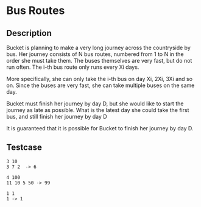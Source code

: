 # Bus Routes

## Description 

Bucket is planning to make a very long journey across the countryside by bus. Her journey consists of N bus routes, numbered from 1 to N in the order she must take them. The buses themselves are very fast, but do not run often. The i-th bus route only runs every Xi days.

More specifically, she can only take the i-th bus on day Xi, 2Xi, 3Xi and so on. Since the buses are very fast, she can take multiple buses on the same day.

Bucket must finish her journey by day D, but she would like to start the journey as late as possible. What is the latest day she could take the first bus, and still finish her journey by day D

It is guaranteed that it is possible for Bucket to finish her journey by day D.

## Testcase

    3 10
    3 7 2  -> 6
    
    4 100
    11 10 5 50 -> 99
    
    1 1
    1 -> 1 
    